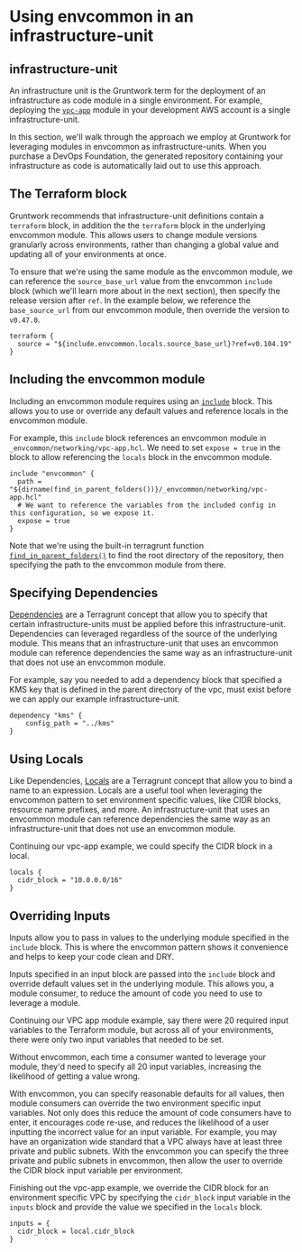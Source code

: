 # Using envcommon in an infrastructure-unit

## infrastructure-unit

An infrastructure unit is the Gruntwork term for the deployment of an infrastructure as code module in a single environment. For example, deploying the [`vpc-app`](../../../reference/modules/terraform-aws-vpc/vpc-app/) module in your development AWS account is a single infrastructure-unit.

In this section, we'll walk through the approach we employ at Gruntwork for leveraging modules in envcommon as infrastructure-units. When you purchase a DevOps Foundation, the generated repository containing your infrastructure as code is automatically laid out to use this approach.

## The Terraform block

Gruntwork recommends that infrastructure-unit definitions contain a `terraform` block, in addition the the `terraform` block in the underlying envcommon module. This allows users to change module versions granularly across environments, rather than changing a global value and updating all of your environments at once.

To ensure that we're using the same module as the envcommon module, we can reference the `source_base_url` value from the envcommon `include` block (which we'll learn more about in the next section), then specify the release version after `ref`. In the example below, we reference the `base_source_url` from our envcommon module, then override the version to `v0.47.0`.

```hcl title=/dev/us-east-1/dev/networking/vpc/terragrunt.hcl
terraform {
  source = "${include.envcommon.locals.source_base_url}?ref=v0.104.19"
}
```

## Including the envcommon module

Including an envcommon module requires using an [`include`](https://terragrunt.gruntwork.io/docs/features/keep-your-terragrunt-architecture-dry/#using-exposed-includes-to-override-common-configurations) block. This allows you to use or override any default values and reference locals in the envcommon module.

For example, this `include` block references an envcommon module in `_envcommon/networking/vpc-app.hcl`. We need to set `expose = true` in the block to allow referencing the `locals` block in the envcommon module.

```hcl title=/dev/us-east-1/dev/networking/vpc/terragrunt.hcl
include "envcommon" {
  path = "${dirname(find_in_parent_folders())}/_envcommon/networking/vpc-app.hcl"
  # We want to reference the variables from the included config in this configuration, so we expose it.
  expose = true
}
```

Note that we're using the built-in terragrunt function [`find_in_parent_folders()`](https://terragrunt.gruntwork.io/docs/reference/built-in-functions/#find_in_parent_folders) to find the root directory of the repository, then specifying the path to the envcommon module from there.

## Specifying Dependencies

[Dependencies](https://terragrunt.gruntwork.io/docs/reference/config-blocks-and-attributes/#dependency) are a Terragrunt concept that allow you to specify that certain infrastructure-units must be applied before this infrastructure-unit. Dependencies can leveraged regardless of the source of the underlying module. This means that an infrastructure-unit that uses an envcommon module can reference dependencies the same way as an infrastructure-unit that does not use an envcommon module.

For example, say you needed to add a dependency block that specified a KMS key that is defined in the parent directory of the vpc, must exist before we can apply our example infrastructure-unit.

```hcl title=/dev/us-east-1/dev/networking/kms/terragrunt.hcl
dependency "kms" {
    config_path = "../kms"
}
```

## Using Locals

Like Dependencies, [Locals](https://terragrunt.gruntwork.io/docs/features/locals/) are a Terragrunt concept that allow you to bind a name to an expression. Locals are a useful tool when leveraging the envcommon pattern to set environment specific values, like CIDR blocks, resource name prefixes, and more. An infrastructure-unit that uses an envcommon module can reference dependencies the same way as an infrastructure-unit that does not use an envcommon module.

Continuing our vpc-app example, we could specify the CIDR block in a local.

```hcl title=/dev/us-east-1/dev/networking/vpc/terragrunt.hcl
locals {
  cidr_block = "10.0.0.0/16"
}
```

## Overriding Inputs

Inputs allow you to pass in values to the underlying module specified in the `include` block. This is where the envcommon pattern shows it convenience and helps to keep your code clean and DRY.

Inputs specified in an input block are passed into the `include` block and override default values set in the underlying module. This allows you, a module consumer, to reduce the amount of code you need to use to leverage a module.

Continuing our VPC app module example, say there were 20 required input variables to the Terraform module, but across all of your environments, there were only two input variables that needed to be set.

Without envcommon, each time a consumer wanted to leverage your module, they'd need to specify all 20 input variables, increasing the likelihood of getting a value wrong.

With envcommon, you can specify reasonable defaults for all values, then module consumers can override the two environment specific input variables. Not only does this reduce the amount of code consumers have to enter, it encourages code re-use, and reduces the likelihood of a user inputting the incorrect value for an input variable. For example, you may have an organization wide standard that a VPC always have at least three private and public subnets. With the envcommon you can specify the three private and public subnets in envcommon, then allow the user to override the CIDR block input variable per environment.

Finishing out the vpc-app example, we override the CIDR block for an environment specific VPC by specifying the `cidr_block` input variable in the `inputs` block and provide the value we specified in the `locals` block.

```hcl title=/dev/us-east-1/dev/networking/vpc/terragrunt.hcl
inputs = {
  cidr_block = local.cidr_block
}
```


<!-- ##DOCS-SOURCER-START
{
  "sourcePlugin": "local-copier",
  "hash": "a94ab9a20284919fb7188c6f096afe8b"
}
##DOCS-SOURCER-END -->
